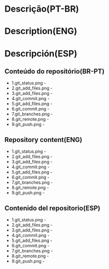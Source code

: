 # Descrição(PT-BR)
# Description(ENG)
# Descripción(ESP)

## Conteúdo do repositório(BR-PT)
+ 1.git_status.png - 
+ 2.git_add_files.png - 
+ 3.git_add_files.png - 
+ 4.git_commit.png - 
+ 5.git_add_files.png - 
+ 6.git_commit.png - 
+ 7.git_branches.png - 
+ 8.git_remote.png - 
+ 9.git_push.png - 

## Repository content(ENG)
+ 1.git_status.png - 
+ 2.git_add_files.png - 
+ 3.git_add_files.png - 
+ 4.git_commit.png - 
+ 5.git_add_files.png - 
+ 6.git_commit.png - 
+ 7.git_branches.png - 
+ 8.git_remote.png - 
+ 9.git_push.png -

## Contenido del repositorio(ESP)
+ 1.git_status.png - 
+ 2.git_add_files.png - 
+ 3.git_add_files.png - 
+ 4.git_commit.png - 
+ 5.git_add_files.png - 
+ 6.git_commit.png - 
+ 7.git_branches.png - 
+ 8.git_remote.png - 
+ 9.git_push.png -
